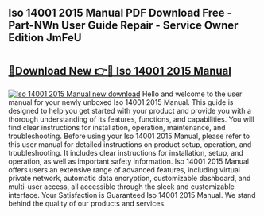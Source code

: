 ## Iso 14001 2015 Manual PDF Download Free - Part-NWn User Guide Repair - Service Owner Edition JmFeU

# <h2><a href="http://cf21714.oget.top/?id=Iso+14001+2015+Manual">🔗Download New 👉🔴 Iso 14001 2015 Manual</a></h2>

[![Iso 14001 2015 Manual new download](https://i.imgur.com/5g1atiW.png)](http://cf21714.oget.top/?id=Iso+14001+2015+Manual)
Hello and welcome to the user manual for your newly unboxed Iso 14001 2015 Manual. This guide is designed to help you get started with your product and provide you with a thorough understanding of its features, functions, and capabilities. You will find clear instructions for installation, operation, maintenance, and troubleshooting. Before using your Iso 14001 2015 Manual, please refer to this user manual for detailed instructions on product setup, operation, and troubleshooting. It includes clear instructions for installation, setup, and operation, as well as important safety information. Iso 14001 2015 Manual offers users an extensive range of advanced features, including virtual private network, automatic data encryption, customizable dashboard, and multi-user access, all accessible through the sleek and customizable interface. Your Satisfaction is Guaranteed Iso 14001 2015 Manual. We stand behind the quality of our products and services.
